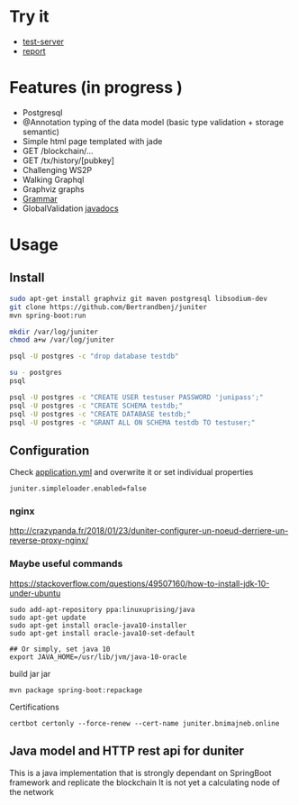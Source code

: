 # Try it 

 - [test-server](https://juniter.bnimajneb.online:8443/html) 
 - [report](https://github.com/Bertrandbenj/juniter/issues/new)

# Features (in progress )
 -  Postgresql  
 -  @Annotation typing of the data model (basic type validation + storage semantic)
 -  Simple html page templated with jade 
 - GET /blockchain/... 
 - GET /tx/history/[pubkey]
 - Challenging WS2P 
 - Walking Graphql
 - Graphviz graphs
 - [Grammar](grammar/README.md)
 - GlobalValidation   [javadocs](docs/javadoc/index.html)

# Usage 
## Install 

```bash
sudo apt-get install graphviz git maven postgresql libsodium-dev
git clone https://github.com/Bertrandbenj/juniter
mvn spring-boot:run

mkdir /var/log/juniter
chmod a+w /var/log/juniter

psql -U postgres -c "drop database testdb"

su - postgres
psql

psql -U postgres -c "CREATE USER testuser PASSWORD 'junipass';"
psql -U postgres -c "CREATE SCHEMA testdb;"
psql -U postgres -c "CREATE DATABASE testdb;"
psql -U postgres -c "GRANT ALL ON SCHEMA testdb TO testuser;"
```

## Configuration
Check [application.yml](https://github.com/Bertrandbenj/juniter/blob/master/src/main/resources/application.yml) and overwrite it or set individual properties
``` 
juniter.simpleloader.enabled=false
```

###  nginx 

http://crazypanda.fr/2018/01/23/duniter-configurer-un-noeud-derriere-un-reverse-proxy-nginx/


### Maybe useful commands

https://stackoverflow.com/questions/49507160/how-to-install-jdk-10-under-ubuntu

```
sudo add-apt-repository ppa:linuxuprising/java
sudo apt-get update
sudo apt-get install oracle-java10-installer
sudo apt-get install oracle-java10-set-default

## Or simply, set java 10
export JAVA_HOME=/usr/lib/jvm/java-10-oracle
```
build jar jar 

```
mvn package spring-boot:repackage
```

Certifications 
```
certbot certonly --force-renew --cert-name juniter.bnimajneb.online
```

## Java model and HTTP rest api for duniter

This is a java implementation that is strongly dependant on SpringBoot framework and replicate the blockchain 
It is not yet a calculating node of the network 


